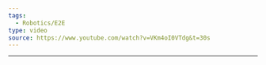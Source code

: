 ```yaml
---
tags:
  - Robotics/E2E
type: video
source: https://www.youtube.com/watch?v=VKm4oI0VTdg&t=30s
---
```

---

